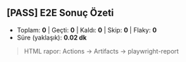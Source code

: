 ## [PASS] E2E Sonuç Özeti
- Toplam: **0** | Geçti: **0** | Kaldı: **0** | Skip: **0** | Flaky: **0**
- Süre (yaklaşık): **0.02 dk**

> HTML rapor: Actions -> Artifacts -> playwright-report